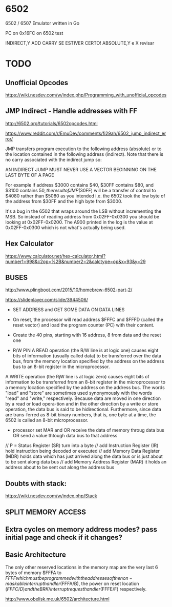 # 6502
6502 / 6507 Emulator written in Go

PC on 0x16FC on 6502 test

INDIRECT,Y ADD CARRY SE ESTIVER CERTO!
ABSOLUTE,Y e X revisar

# TODO

## Unofficial Opcodes

https://wiki.nesdev.com/w/index.php/Programming_with_unofficial_opcodes

## JMP Indirect - Handle addresses with FF

http://6502.org/tutorials/6502opcodes.html

https://www.reddit.com/r/EmuDev/comments/fi29ah/6502_jump_indirect_error/



JMP transfers program execution to the following address (absolute) or to the location contained in the following address (indirect). Note that there is no carry associated with the indirect jump so:

AN INDIRECT JUMP MUST NEVER USE A
VECTOR BEGINNING ON THE LAST BYTE
OF A PAGE

For example if address $3000 contains $40, $30FF contains $80, and $3100 contains $50, the result of JMP ($30FF) will be a transfer of control to $4080 rather than $5080 as you intended i.e. the 6502 took the low byte of the address from $30FF and the high byte from $3000. 

It's a bug in the 6502 that wraps around the LSB without incrementing the MSB. So instead of reading address from 0x02FF-0x0300 you should be looking at 0x02FF-0x0200. The A900 printed in the log is the value at 0x02FF-0x0300 which is not what's actually being used.


## Hex Calculator

https://www.calculator.net/hex-calculator.html?number1=998&c2op=%2B&number2=2&calctype=op&x=93&y=29


## BUSES

http://www.plingboot.com/2015/10/homebrew-6502-part-2/

https://slideplayer.com/slide/3944506/

* SET ADDRESS and GET SOME DATA ON DATA LINES

* On reset, the processor will read address $FFFC and $FFFD (called the reset vector) and load the program counter (PC) with their content. 

* Create the 40 pins, starting with 16 address, 8 from data and the reset one

* R/W PIN
A READ operation (the R/W line is at logic one) causes eight bits of information (usually called data) to be transferred over the data bus, from the memory location specified by the address on the address bus to an 8-bit register in the microprocessor.

A WRITE operation (the RjW line is at logic zero) causes eight bits of information to be transferred from an 8-bit register in the microprocessor to a  memory location specified by the address on the address bus. The words "load" and "store" are sometimes used synonymously with the words "read" and "write," respectively. Because data are moved in one direction by a read or load opera-tion and in the other direction by a write or store operation, the data bus is said to be hidirectional. Furthermore, since data are trans-ferred as 8-bit binary numbers, that is, one byte at a time, the 6502 is called an 8-bit microprocessor.

* processor set MAR and OR receive the data of memory throug data bus OR send a value thtough data bus to that address

// P = Status Register (SR) turn into a byte
// add Instruction Register (IR) hold instruction being decoded or executed
// add Memory Data Register (MDR) holds data which has just arrived along the data bus or is just about to  be sent along data bus
// add Memory Address Register (MAR) it holds an address about to be sent out along the address bus 

## Doubts with stack:

https://wiki.nesdev.com/w/index.php/Stack

## SPLIT MEMORY ACCESS 

## Extra cycles on memory address modes? pass initial page and check if it changes?


## Basic Architecture

The only other reserved locations in the memory map are the very last 6 bytes of memory $FFFA to $FFFF which must be programmed with the addresses of the non-maskable interrupt handler ($FFFA/B), the power on reset location ($FFFC/D) and the BRK/interrupt request handler ($FFFE/F) respectively.


http://www.obelisk.me.uk/6502/architecture.html


 

